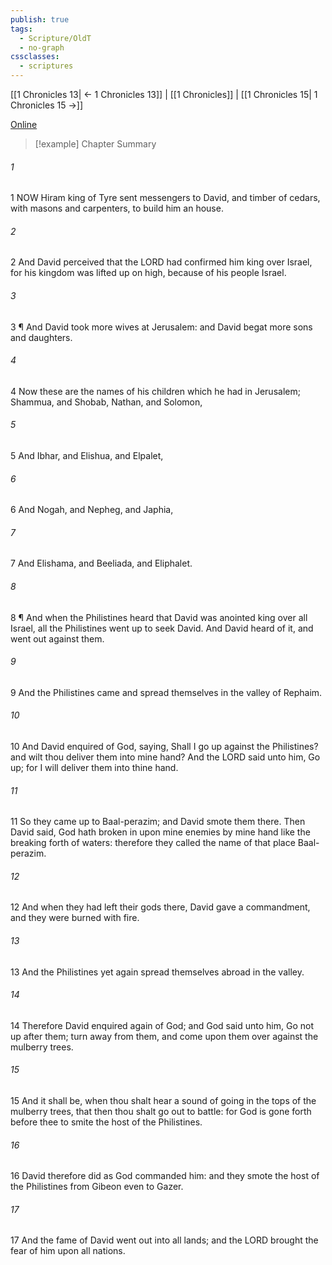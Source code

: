 ```yaml
---
publish: true
tags:
  - Scripture/OldT
  - no-graph
cssclasses:
  - scriptures
---
```

[[1 Chronicles 13| ← 1 Chronicles 13]] | [[1 Chronicles]] | [[1 Chronicles 15| 1 Chronicles 15 →]]

[Online](https://churchofjesuschrist.org/study/scriptures/ot/1-chr/14?lang=eng)

>[!example] Chapter Summary
>
###### 1
1 NOW Hiram king of Tyre sent messengers to David, and timber of cedars, with masons and carpenters, to build him an house.
###### 2
2 And David perceived that the LORD had confirmed him king over Israel, for his kingdom was lifted up on high, because of his people Israel.
###### 3
3 ¶ And David took more wives at Jerusalem: and David begat more sons and daughters.
###### 4
4 Now these are the names of his children which he had in Jerusalem; Shammua, and Shobab, Nathan, and Solomon,
###### 5
5 And Ibhar, and Elishua, and Elpalet,
###### 6
6 And Nogah, and Nepheg, and Japhia,
###### 7
7 And Elishama, and Beeliada, and Eliphalet.
###### 8
8 ¶ And when the Philistines heard that David was anointed king over all Israel, all the Philistines went up to seek David.  And David heard of it, and went out against them.
###### 9
9 And the Philistines came and spread themselves in the valley of Rephaim.
###### 10
10 And David enquired of God, saying, Shall I go up against the Philistines?  and wilt thou deliver them into mine hand?  And the LORD said unto him, Go up; for I will deliver them into thine hand.
###### 11
11 So they came up to Baal-perazim; and David smote them there.  Then David said, God hath broken in upon mine enemies by mine hand like the breaking forth of waters: therefore they called the name of that place Baal-perazim.
###### 12
12 And when they had left their gods there, David gave a commandment, and they were burned with fire.
###### 13
13 And the Philistines yet again spread themselves abroad in the valley.
###### 14
14 Therefore David enquired again of God; and God said unto him, Go not up after them; turn away from them, and come upon them over against the mulberry trees.
###### 15
15 And it shall be, when thou shalt hear a sound of going in the tops of the mulberry trees, that then thou shalt go out to battle: for God is gone forth before thee to smite the host of the Philistines.
###### 16
16 David therefore did as God commanded him: and they smote the host of the Philistines from Gibeon even to Gazer.
###### 17
17 And the fame of David went out into all lands; and the LORD brought the fear of him upon all nations.



